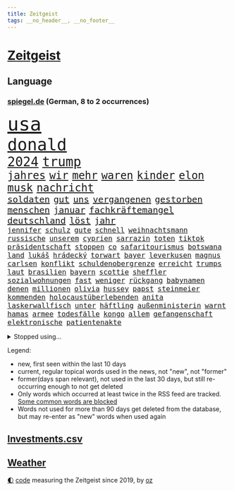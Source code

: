 ```yaml
---
title: Zeitgeist
tags: __no_header__, __no_footer__
---
```


# [Zeitgeist](https://oliz.io/zeitgeist/)

## Language

<h3><a href="https://www.spiegel.de" target="_blank">spiegel.de</a> (German, 8 to 2 occurrences)</h3>
<p style="font-family:monospace">
<span style="font-size:32pt"><a href="news_links.html#usa" class="current">usa</a></span>
<br>
<span style="font-size:28pt"><a href="news_links.html#donald" class="current">donald</a></span>
<br>
<span style="font-size:22pt"><a href="news_links.html#2024" class="current">2024</a></span>
<span style="font-size:22pt"><a href="news_links.html#trump" class="current">trump</a></span>
<br>
<span style="font-size:18pt"><a href="news_links.html#jahres" class="current">jahres</a></span>
<span style="font-size:18pt"><a href="news_links.html#wir" class="current">wir</a></span>
<span style="font-size:18pt"><a href="news_links.html#mehr" class="current">mehr</a></span>
<span style="font-size:18pt"><a href="news_links.html#waren" class="current">waren</a></span>
<span style="font-size:18pt"><a href="news_links.html#kinder" class="current">kinder</a></span>
<span style="font-size:18pt"><a href="news_links.html#elon" class="current">elon</a></span>
<span style="font-size:18pt"><a href="news_links.html#musk" class="current">musk</a></span>
<span style="font-size:18pt"><a href="news_links.html#nachricht" class="current">nachricht</a></span>
<br>
<span style="font-size:15pt"><a href="news_links.html#soldaten" class="current">soldaten</a></span>
<span style="font-size:15pt"><a href="news_links.html#gut" class="current">gut</a></span>
<span style="font-size:15pt"><a href="news_links.html#uns" class="current">uns</a></span>
<span style="font-size:15pt"><a href="news_links.html#vergangenen" class="current">vergangenen</a></span>
<span style="font-size:15pt"><a href="news_links.html#gestorben" class="current">gestorben</a></span>
<span style="font-size:15pt"><a href="news_links.html#menschen" class="current">menschen</a></span>
<span style="font-size:15pt"><a href="news_links.html#januar" class="current">januar</a></span>
<span style="font-size:15pt"><a href="news_links.html#fachkräftemangel" class="current">fachkräftemangel</a></span>
<span style="font-size:15pt"><a href="news_links.html#deutschland" class="current">deutschland</a></span>
<span style="font-size:15pt"><a href="news_links.html#löst" class="current">löst</a></span>
<span style="font-size:15pt"><a href="news_links.html#jahr" class="current">jahr</a></span>
<br>
<span style="font-size:12pt"><a href="news_links.html#jennifer" class="current">jennifer</a></span>
<span style="font-size:12pt"><a href="news_links.html#schulz" class="current">schulz</a></span>
<span style="font-size:12pt"><a href="news_links.html#gute" class="current">gute</a></span>
<span style="font-size:12pt"><a href="news_links.html#schnell" class="current">schnell</a></span>
<span style="font-size:12pt"><a href="news_links.html#weihnachtsmann" class="current">weihnachtsmann</a></span>
<span style="font-size:12pt"><a href="news_links.html#russische" class="current">russische</a></span>
<span style="font-size:12pt"><a href="news_links.html#unserem" class="current">unserem</a></span>
<span style="font-size:12pt"><a href="news_links.html#cyprien" class="new">cyprien</a></span>
<span style="font-size:12pt"><a href="news_links.html#sarrazin" class="new">sarrazin</a></span>
<span style="font-size:12pt"><a href="news_links.html#toten" class="current">toten</a></span>
<span style="font-size:12pt"><a href="news_links.html#tiktok" class="current">tiktok</a></span>
<span style="font-size:12pt"><a href="news_links.html#präsidentschaft" class="current">präsidentschaft</a></span>
<span style="font-size:12pt"><a href="news_links.html#stoppen" class="current">stoppen</a></span>
<span style="font-size:12pt"><a href="news_links.html#co" class="current">co</a></span>
<span style="font-size:12pt"><a href="news_links.html#safaritourismus" class="new">safaritourismus</a></span>
<span style="font-size:12pt"><a href="news_links.html#botswana" class="current">botswana</a></span>
<span style="font-size:12pt"><a href="news_links.html#land" class="current">land</a></span>
<span style="font-size:12pt"><a href="news_links.html#lukáš" class="current">lukáš</a></span>
<span style="font-size:12pt"><a href="news_links.html#hrádecký" class="current">hrádecký</a></span>
<span style="font-size:12pt"><a href="news_links.html#torwart" class="current">torwart</a></span>
<span style="font-size:12pt"><a href="news_links.html#bayer" class="current">bayer</a></span>
<span style="font-size:12pt"><a href="news_links.html#leverkusen" class="current">leverkusen</a></span>
<span style="font-size:12pt"><a href="news_links.html#magnus" class="current">magnus</a></span>
<span style="font-size:12pt"><a href="news_links.html#carlsen" class="current">carlsen</a></span>
<span style="font-size:12pt"><a href="news_links.html#konflikt" class="current">konflikt</a></span>
<span style="font-size:12pt"><a href="news_links.html#schuldenobergrenze" class="new">schuldenobergrenze</a></span>
<span style="font-size:12pt"><a href="news_links.html#erreicht" class="current">erreicht</a></span>
<span style="font-size:12pt"><a href="news_links.html#trumps" class="current">trumps</a></span>
<span style="font-size:12pt"><a href="news_links.html#laut" class="current">laut</a></span>
<span style="font-size:12pt"><a href="news_links.html#brasilien" class="current">brasilien</a></span>
<span style="font-size:12pt"><a href="news_links.html#bayern" class="current">bayern</a></span>
<span style="font-size:12pt"><a href="news_links.html#scottie" class="new">scottie</a></span>
<span style="font-size:12pt"><a href="news_links.html#sheffler" class="new">sheffler</a></span>
<span style="font-size:12pt"><a href="news_links.html#sozialwohnungen" class="new">sozialwohnungen</a></span>
<span style="font-size:12pt"><a href="news_links.html#fast" class="current">fast</a></span>
<span style="font-size:12pt"><a href="news_links.html#weniger" class="current">weniger</a></span>
<span style="font-size:12pt"><a href="news_links.html#rückgang" class="current">rückgang</a></span>
<span style="font-size:12pt"><a href="news_links.html#babynamen" class="new">babynamen</a></span>
<span style="font-size:12pt"><a href="news_links.html#denen" class="current">denen</a></span>
<span style="font-size:12pt"><a href="news_links.html#millionen" class="current">millionen</a></span>
<span style="font-size:12pt"><a href="news_links.html#olivia" class="current">olivia</a></span>
<span style="font-size:12pt"><a href="news_links.html#hussey" class="current">hussey</a></span>
<span style="font-size:12pt"><a href="news_links.html#papst" class="current">papst</a></span>
<span style="font-size:12pt"><a href="news_links.html#steinmeier" class="current">steinmeier</a></span>
<span style="font-size:12pt"><a href="news_links.html#kommenden" class="current">kommenden</a></span>
<span style="font-size:12pt"><a href="news_links.html#holocaustüberlebenden" class="current">holocaustüberlebenden</a></span>
<span style="font-size:12pt"><a href="news_links.html#anita" class="current">anita</a></span>
<span style="font-size:12pt"><a href="news_links.html#laskerwallfisch" class="new">laskerwallfisch</a></span>
<span style="font-size:12pt"><a href="news_links.html#unter" class="current">unter</a></span>
<span style="font-size:12pt"><a href="news_links.html#häftling" class="new">häftling</a></span>
<span style="font-size:12pt"><a href="news_links.html#außenministerin" class="current">außenministerin</a></span>
<span style="font-size:12pt"><a href="news_links.html#warnt" class="current">warnt</a></span>
<span style="font-size:12pt"><a href="news_links.html#hamas" class="current">hamas</a></span>
<span style="font-size:12pt"><a href="news_links.html#armee" class="current">armee</a></span>
<span style="font-size:12pt"><a href="news_links.html#todesfälle" class="current">todesfälle</a></span>
<span style="font-size:12pt"><a href="news_links.html#kongo" class="current">kongo</a></span>
<span style="font-size:12pt"><a href="news_links.html#allem" class="current">allem</a></span>
<span style="font-size:12pt"><a href="news_links.html#gefangenschaft" class="current">gefangenschaft</a></span>
<span style="font-size:12pt"><a href="news_links.html#elektronische" class="current">elektronische</a></span>
<span style="font-size:12pt"><a href="news_links.html#patientenakte" class="current">patientenakte</a></span>
</p>
<details>
<summary>Stopped using...</summary>
<p class="former" style="font-size:12pt">
75(1528) aufmerksamkeit(1528) cristiano(1528) myanmar(1528) vertrag(1528) schließen(1527) wunsch(1527) beschreibt(1526) frankfurter(1526) zahlreichen(1526) behörde(1525) betrug(1525) depressionen(1525) landesregierung(1525) bayerische(1524) fischer(1524) gegenseitig(1524) 5(1523) aktivisten(1523) einzelne(1523) entlässt(1523) extreme(1523) schildert(1523) 33(1522) 400(1522) bitten(1522) geholfen(1522) geplanten(1522) japan(1522) lauterbach(1522) nahverkehr(1522) 37(1521) angekommen(1521) bemüht(1521) bundesweit(1521) entdecken(1521) geklärt(1520) historischen(1520) tieren(1520) schatten(1519) xi(1519) bezahlt(1518) frühen(1518) mannes(1518) null(1518) phase(1518) vorschläge(1518) 27(1517) album(1517) entschädigung(1517) sexueller(1517) abgang(1516) umstritten(1516) babys(1515) nord(1515) verabschiedet(1515) bundestrainer(1514) frust(1514) klimapolitik(1514) produzieren(1514) aufnahme(1513) wachstum(1513) wochenlang(1513) offiziellen(1512) 3000(1511) anbieter(1511) polnische(1511) system(1511) verlangen(1511) abgebrochen(1510) stadion(1510) gebiet(1509) park(1509) starker(1509) lücke(1506) vorgaben(1506) genauso(1505) weckt(1505) führenden(1503) überschwemmungen(1500) bäume(1498) bundesgerichtshof(1497) ausrüstung(1496) beweise(1496) chinas(1495) einschätzung(1495) erstochen(1495) größere(1495) analysiert(1494) schießen(1493) koalitionspartner(1486) abhängig(1484) erhöhung(1484) iranischen(1484) kiew(1476) überfall(1475) schadensersatz(1459) aktionen(1453) zusätzliche(1451) niederländer(1421) anna(1416) politikern(1358) banken(1323) interessen(1321) lediglich(1305) tennisstar(1287) vorsicht(1285) ministerin(1271) novak(1267) zerstörte(1265) arme(1259) bundesanwaltschaft(1253) russen(1246) polnischen(1229) gestern(1216) exil(1207) hoffenheim(1197) investiert(1187) tiger(1171) bekräftigt(1166) ruhestand(1161) abschreckung(1157) spezielle(1155) rauswurf(1154) ostdeutschland(1137) euländer(1128) auge(1118) rande(1116) brennt(1095) schloss(1092) erschwert(1076) überwachung(1058) gezwungen(1042) triumphiert(1021) lücken(1014) unmittelbar(1006) fünften(1005) schneiden(1005) kriegsverbrechen(996) kriegsbeginn(992) crew(975) erlauben(971) anschuldigungen(966) verärgert(953) unterlag(943) verzweiflung(935) sprung(917) youtube(916) grün(903) genauer(891) deutsch(889) erdbeben(886) offizielle(861) hoffnungsträger(853) extremisten(849) farben(831) erzielte(829) nackt(828) auseinander(824) feierten(819) persönlichen(802) angreifen(799) zweifeln(794) freundschaft(793) knappe(791) parolen(783) auszeichnung(781) autohersteller(778) äußerung(767) billigt(761) reißen(755) gesprengt(754) düster(753) singt(750) verbrenner(746) deutschlandticket(742) anscheinend(741) fenster(741) abwehr(740) djokovic(739) check(735) dfbelf(735) hauses(735) text(735) hinnehmen(732) jerusalem(722) aggressiv(715) tourismus(713) wand(695) demonstriert(693) bewahren(692) landwirte(692) miete(691) gedenken(690) bremst(679) filmen(678) startups(677) lauf(672) nagelsmann(668) generäle(662) rostock(659) wegner(654) wagenknechts(644) laune(641) gewartet(636) jugend(635) fußballverband(611) behaupten(610) übergriff(607) alexandra(606) deutlicher(603) gewalttaten(602) hoeneß(599) sichere(599) härtere(597) eingeschlagen(596) grundlage(594) urlauber(591) genießen(581) uli(581) terrorismus(577) spektakulären(571) naturschutz(568) absurd(561) beruft(559) popp(556) open(555) brasiliens(550) sächsischen(547) zahlungen(547) marschflugkörper(546) älterer(540) errichtet(537) renommierten(537) stellvertretende(536) einbringen(535) überlegen(535) anderthalb(526) entscheidende(524) schweigt(524) klingbeil(514) klassische(513) eauto(511) seele(511) antwortet(509) spdchef(508) lagen(503) ergebnissen(498) argentiniens(493) unerwartet(492) boykott(489) verglichen(485) chancenlos(480) kandidiert(480) sprachen(480) rasche(479) us(479) israeli(476) verfolgung(475) bbc(463) technisch(462) gewechselt(460) mittelfeld(457) 99(454) uswahl(454) archäologen(445) jüdischen(443) verliebt(443) mützenich(442) rolf(442) strafgerichtshof(442) kehrtwende(441) nagel(439) fehlte(437) schenkt(436) gedächtnis(428) nächte(424) versuche(423) mars(420) geiseln(416) unterscheidet(416) 1100(415) 1990(412) propalästinensische(412) israelischem(411) beteiligung(409) reagierten(409) hamasanführer(408) interne(407) wahlsieg(406) attraktiver(404) neonazis(404) staatssekretärin(399) usschauspieler(392) abfall(390) zeitgemäß(389) tim(386) barbara(385) erfahrung(385) freitagmorgen(385) getrunken(384) bären(382) gestritten(382) kostenlos(382) stone(382) hamasmassaker(381) gewaltsam(379) haderte(379) kündigungen(376) bereichen(373) gesichter(370) nass(366) po(365) sharon(365) vereidigt(365) oscarpreisträgerin(363) umstrittenes(362) abgeordneter(361) religiösen(361) reparieren(354) finanzen(353) fortschritte(353) ambitionen(352) umfangreiche(346) anzugreifen(344) vorliegt(343) vincent(339) melanie(338) besonderes(335) brandenburgischen(335) gleichberechtigung(335) ordentlich(333) firmenchef(332) onlineplattform(330) landsmann(328) format(327) holten(323) gegensteuern(322) ausgang(321) chrome(319) notlandung(319) verwehrt(319) berühmteste(317) charlotte(317) musikerin(317) finanzielle(316) weltstar(316) elton(315) staub(313) shein(311) merkels(310) rettete(310) great(307) hummels(307) mats(307) rechtlichen(306) bronze(303) wirecard(303) gefälschter(302) gitarrist(301) trainers(301) inakzeptabel(300) vizepräsidentin(300) bundestagsabgeordnete(299) landtagswahl(299) vorgesehen(298) siegtreffer(297) angeordnet(296) zwölfjähriger(296) emojis(292) raf(291) blau(290) apotheker(287) zoo(286) änderte(286) haustür(285) kostenlosen(285) blitz(282) planung(282) sprang(282) wirtschaftskrise(282) möglichkeit(281) schweigegeldprozess(281) lüge(279) meistertitel(278) virus(278) bear(277) hochstapler(277) kitas(277) aktualisiert(274) ali(269) khamenei(269) ersatz(268) indirekt(267) singapur(267) f(266) schnellste(266) verurteilter(266) kaputt(265) intensiv(264) verbraucherpreise(264) vizepräsident(263) vorab(262) wirklichkeit(258) aktie(255) km/h(253) josh(252) thyssenkrupp(252) arbeitszeiten(251) therapie(251) tragödie(251) gutachten(250) menschenrechtler(249) potenzial(249) empfinden(248) ernannt(248) rüstungskonzern(248) zusätzlichen(248) vehement(246) angebote(245) einbruch(245) statistische(244) alias(243) arbeitszeit(242) dürre(242) einschränken(242) billionen(241) denkbar(241) gesammelt(241) üblich(241) ostküste(240) zivilgesellschaft(240) einheimische(238) beseitigen(237) obdachlosen(234) spdspitze(234) technischen(234) witz(234) fronten(233) parteispitze(233) hochhaus(231) hauskauf(230) immobilienkauf(230) vorstellung(230) klug(229) angelegte(228) jahrhunderts(228) immobilie(227) szenarien(227) wittert(227) depression(225) beck(224) stahl(224) gekippt(223) normalität(223) überflutungen(223) fahrern(222) islam(222) erdgas(221) stephen(221) wohnungslose(221) behindern(220) klang(219) nadal(218) heiße(217) stalking(217) umweltschützer(217) anlegen(214) kundschaft(214) landeten(213) vorfalls(213) wahlrecht(212) packt(211) beirut(208) me(208) reiz(208) heimatstadt(207) gewachsen(206) heimatmarkt(206) mitstreiter(206) brutalen(204) impfstoffe(204) kfrage(204) nirgendwo(203) 39jährige(202) gehackt(199) hilton(199) buhlt(197) feindbild(197) protestierte(197) gallant(196) yoav(196) weicht(195) breiten(194) befragen(193) exmanager(193) feinde(192) happy(192) kulturschaffende(192) münchens(192) gewaltigen(191) erschießen(190) schwarzwald(189) sprengen(189) bildungsministerium(188) esprit(188) grand(188) schlägerei(187) wagenknechtpartei(185) kompany(184) josé(183) matthew(183) ägyptischen(183) gemeint(182) kopfhörer(182) litt(182) bezahlbare(180) schwule(180) unzufrieden(180) jeremy(178) glaubwürdigkeit(177) stationen(177) vollrausch(177) 650(176) axel(176) lauterbachs(176) schwächer(176) fernseher(175) unterbrechen(175) rechtem(173) situationen(173) 25jährige(172) white(172) aufgewachsen(171) beliebten(171) arabische(170) stream(170) bewahrt(169) hochrechnungen(168) städtetrip(168) basketballer(167) fördergelder(166) nachträglich(166) sprengung(166) einfachere(165) häusliche(165) interaktiven(165) kurioser(164) unsicher(164) aggressiven(162) vermummte(162) jusochef(161) türmer(161) danke(159) emmy(159) fünfmal(158) abriss(156) galaxie(156) renten(156) versteigerung(156) auftritten(155) telefon(155) verfassungsrechtler(155) immobilienkrise(153) funktionen(152) stromausfällen(152) weitreichende(152) fitnessstudio(151) firmenpleiten(150) flughafens(150) viereinhalb(150) verbrennern(149) starkem(148) gefühlen(147) katzen(147) siebte(147) ernstvolker(146) kandidieren(146) kulturelle(146) verräter(146) zutiefst(146) kalkül(145) richtungen(145) zweijähriger(145) auftrieb(143) kunstwerk(143) ansehen(142) brilliert(142) samsung(142) stiehlt(142) waggon(142) engländer(141) gesetzen(141) feind(140) gleichgültigkeit(140) sparkasse(140) untergang(139) kanzlerkandidatur(138) langstreckenwaffen(138) notfalls(138) anlegern(137) philippinischen(137) adele(135) ungemütlich(135) follower(134) frisches(134) verpflichtung(133) emmys(132) komplizierte(132) alabama(131) geschwächt(131) ostbeauftragter(131) vorstellt(131) absolviert(130) allzu(130) verzweifelt(130) heldin(129) klimakonferenz(129) ron(129) altem(128) berufsalltag(128) einjähriger(128) indizien(128) nächstes(128) unbeliebten(128) ächzt(128) aids(127) diskurs(127) einstigen(127) kannte(127) trübt(127) masche(126) northvolt(126) sozialdemokrat(126) versinkt(126) beschrieb(125) karim(125) kubicki(125) erklärungsnot(124) komponisten(124) marianne(124) thailändischen(124) einrichtung(122) hasste(122) klappen(122) metin(122) sitzung(122) verfechter(122) brandenburgs(121) eigens(121) caroline(120) dhl(120) distanzieren(120) afghanischen(119) gigantischer(119) matt(119) roadtrip(119) kandidatin(118) rivalisierende(118) liefen(117) stell(117) taucher(117) wirren(116) hauptquartier(115) wahrgenommen(115) überholmanöver(115) bizarre(114) hetze(114) eisbären(113) ermordung(113) felipe(113) krönt(112) punktet(112) keime(111) khan(111) kuba(111) strafverfolgung(111) übelkeit(111) fassade(110) ausgebildeten(109) gange(109) möglichem(109) ops(109) begibt(107) teilnehmenden(107) zustimmung(107) aachen(105) stadtteil(104) eingeschlossen(103) male(103) geschaffen(102) medikamenten(102) nutzerinnen(102) tobte(102) tournee(102) explodierte(101) innenstädten(101) liege(101) romantik(101) düfte(100) hassnachrichten(100) ungewissen(100) waschen(100) bayesian(98) gesunkene(98) jährlichen(98) windsor(98) überflüssig(98) autonomen(97) feuerball(97) retrospektive(97) müde(96) offenbarung(96) wiederbelebt(96) achtung(95) gravierend(95) krankenhäusern(95) organisierte(95) etfs(94) agrarminister(93) emirate(93) jannik(93) nbalegende(93) schaulustige(93) todes(93) tüv(93) chicago(92) holstein(92) kleinkind(92) mitarbeiterinnen(92) parteifreund(92) umweltschutz(92) verdrängen(92) überwacht(92) doping(91) drohmails(91) elften(91) magische(91) markige(91) riechen(91) sexualdelikt(91) sweet(91) bentancur(90) drogeneinfluss(90) entfernung(90) höchstpersönlich(90) makel(90) monatelange(90) nacken(90) podcasts(90) prügelattacke(90) rodrigo(90) thriller(90) einfahrt(89) logan(89) momentum(89) operieren(89) sinner(89) welttournee(89) geweigert(88) metas(88) pflichten(88) schieflage(88) wertet(88) wmgürtel(88) hamann(87) korallen(87) ralph(87) schwersten(87) aleksandar(86) betreuen(86) doku(86) lauten(86) lebensgefühl(86) lehrreich(86) liam(86) pavlović(86) spielende(86) wolfsburger(86) di(85) ertrag(85) hanau(85) felder(84) karina(84) anwesenheit(83) carey(83) freigestellt(83) 112(82) bruchteil(82) einkaufen(82) kurt(82) zielt(82) absurder(81) amann(81) dauerten(81) gelangen(81) gescheiterten(81) mariah(81) politikwissenschaftler(81) populärer(81) spiegelchefredakteurin(81) baggerfahrer(80) eindämmen(80) gewehrt(80) kanzlerfrage(80) mobiltelefon(80) nachbarstaaten(80) politologe(80) stärkt(80) ehemänner(79) hungerkrise(79) höherem(79) lesungen(79) reißleine(79) storm(79) tausendmal(79) airpods(78) erholung(78) erstarken(78) gekappt(78) hadert(78) klärung(78) scheiterns(78) schwindel(78) strukturen(78) alarmsignal(77) diplomatie(77) direkte(77) fremde(77) janis(77) joplin(77) kohfeldt(77) meetings(77) unschädlich(77) ausgerichtet(76) beeinflusst(76) beispiellosen(76) māori(76) nachgegeben(76) stimmten(76) traumhaus(76) überdreht(76) 02(75) 95(75) bundesbankpräsident(75) pablo(75) antisemitisch(74) erstellt(74) exdortmunder(74) marino(74) rebecca(74) verhaften(74) wegzug(74) zerrüttet(74) 87(73) auswärtssieg(73) ernste(73) nachbarländern(73) versäumte(73) 550000(72) fahrwasser(72) jochen(72) maurer(72) solo(72) starshiprakete(72) steif(72) bedrängt(71) kreuzberg(71) meistert(71) springer(71) unbeeindruckt(71) usjustizministerium(71) cduabgeordnete(70) wetten(70) zugute(70) alljährlich(69) banden(69) beeindruckend(69) geliebte(69) goretzka(69) kühl(69) libanesische(69) monats(69) musikvideo(69) produzentin(69) rabbiner(69) rasante(69) statuen(69) unosicherheitsrat(69) bemerkung(68) bestand(68) bka(68) erarbeiten(68) expandieren(68) fell(68) formular(68) gutgehen(68) männchen(68) nächstgelegenen(68) xinjiang(68) aussteht(67) diversität(67) dokumentarfilm(67) häckel(67) nathalie(67) nikolas(67) osteuropa(67) saal(67) son(67) town(67) krefeld(66) ohio(66) planet(66) rennstall(66) scott(66) spitzenmann(66) walter(66) baerbocks(65) burg(65) gewaltdelikten(65) schiitischen(65) sexualisierte(65) usgeschäft(65) waffeneinsatz(65) entschärft(64) kran(64) regulär(64) strackzimmermann(64) zdfserie(64) bringe(63) edward(63) freigabe(63) jusos(63) burghausen(62) direction(62) intervention(62) nahende(62) sexistische(62) techbranche(62) wölfen(62) afdverbotsverfahren(61) car(61) industrienationen(61) passen(61) seitlich(61) tatjana(61) teevs(61) allenfalls(60) rostocker(60) umweltschädlich(60) vegas(60) verspätete(60) güterzug(59) heutzutage(59) interkontinentalrakete(59) klavier(59) magyar(59) millionenschweres(59) pauschal(59) péter(59) sportdirektor(59) spotten(59) sven(59) terrorattacke(59) unterwäsche(59) ausgrenzung(58) bedenkliche(58) cdu/csufraktion(58) einzigen(58) ibrahim(58) kindesmissbrauchs(58) nutztiere(58) osnabrücker(58) renommierte(58) schlaganfall(58) eva(57) grünheide(57) hacker(57) nachfolgers(57) neumarkt(57) nützen(57) stralsund(57) teslafabrik(57) befestigt(56) beiruts(56) minimal(56) mächtigsten(56) regierungsbündnis(56) schiiten(56) shishabar(55) t(55) angeben(54) chefwechsel(54) dance(54) disneyland(54) umweltverschmutzung(54) werkstatt(54) musikalischen(53) ehrgeizig(52) gegnern(52) geplanter(52) kraftfahrtbundesamt(52) leaks(52) 750(51) bryan(51) düsteres(51) gesellschaftlich(51) identifizieren(51) rekordumsatz(51) tennislegende(51) zaragoza(51) durchkreuzt(50) endgültige(50) entführen(50) essens(50) jemenitischen(50) miersch(50) verkehrs(50) anreiz(49) bunkern(49) fatih(49) prosor(49) vertrauensvolle(49) georgische(48) göttingen(48) isolation(48) panzerglas(48) strafzöllen(48) tolan(48) unipräsident(48) attraktivität(47) interviewt(47) langlebigkeit(47) panikattacken(47) rabbi(47) startelf(47) afdabgeordneten(46) amerikanischer(46) parteivize(46) podolski(46) hüfte(45) sichtbaren(45) vorstandsvorsitzende(45) wanderwitz(45) klimaforscher(44) lyle(44) menendez(44) schäumt(44) verlängerung(44) weltklimakonferenz(44) altmodisch(43) beschränken(43) busse(43) einstellung(43) hollywoodschauspielerin(43) referendum(43) brombeerkoalition(42) minecraft(42) missfallen(42) parteikollegen(42) selbstverständlichkeit(42) verbleib(42) akkuschrauber(41) deportation(41) erkennbar(41) notfälle(41) usverteidigungsminister(41) australian(40) badezimmer(40) fdpvize(40) liegend(40) millionenbetrag(40) tal(40) no(39) teslagegner(39) ultimatum(39) absichtlich(38) android(38) bösartige(38) einsparen(38) gewalthilfegesetz(38) koalitionsverhandlungen(38) massenabschiebung(38) treibstoff(38) umwege(38) unhöflich(38) chiefs(37) flutkatastrophe(37) jva(37) makes(37) staatsverschuldung(37) tumult(37) arbeitsmarktexperten(36) besteuern(36) gerhard(36) justizopfer(36) non(36) puren(36) unfällen(36) zivilisation(36) beratung(35) spdfraktionschef(35) umgeben(35) wright(35) jinping(34) leib(34) payne(34) raschen(34) reunion(34) tauscht(34) ökonom(34) kliniken(33) krankenhausreform(33) odessa(33) sexualisierter(33) wachsenden(33) zusammenrücken(33) aufgeklärt(32) defekt(32) polizeiwache(32) rocken(32) 72(31) decathlon(31) femizide(31) food(31) schlauer(31) taschengeld(31) vorherrschaft(31) göttinger(30) industriestaaten(30) jemenitische(30) totale(30) bürgermeisters(29) einnehmen(29) glücksfall(29) luftabwehr(29) zurückgeben(29) effizient(28) knickt(28) premierleagueklub(28) suizidgedanken(28) zerschlagen(28) abifeier(27) aufnehmen(27) entschluss(27) nutzern(27) streben(27) ulf(27) verlogen(27) bosch(26) longoria(26) ukrainern(26) latif(25) meeting(25) mojib(25) königspaar(24) letizia(24) mahnmal(24) morddrohung(24) odenwaldschule(24) quoten(24) sheinbaum(24) systematischen(24) tradwives(24) unternehmerin(24) auserkoren(23) bruttoinlandsprodukt(23) einschüchterung(23) entgleist(23) fluteten(23) gebackene(23) historischem(23) tauchern(23) vorquartal(23) vwbetriebsrat(23) wahldebakel(23) fraktionschef(22) jonathan(22) ruhig(22) überbieten(22) gegenstände(21) geschicke(21) giegold(21) kapituliert(21) kindergarten(21) reduzierung(21) schadet(21) beauftragten(20) beschränkt(20) europäisch(20) trumpunterstützer(20) bereitschaft(19) cop29(19) index(19) personell(19) projekts(19) schärfste(19) verurteilen(19) zollfahnder(19) exfinanzminister(18) frauenhäuser(18) kabarett(18) lupe(18) projekten(18) scharfer(18) schnelligkeit(18) stimmungstief(18) werbekampagne(18) energieunternehmen(17) queeren(17) unverständnis(17) amazonas(16) bauten(16) belasten(16) ferne(16) guardiolas(16) klimagipfels(16) möchten(16) zerreißprobe(16) 34jähriger(15) bittere(15) demontiert(15) exrafterroristin(15) schwache(15) dastehen(14) führungsposition(14) klimakonferenzen(14) murray(14) neuesten(14) shortcut(14) dubiosen(13) hindernis(13) männlichen(13) ungemütliche(13) wertheim(13) wichtigstes(13) wiese(13) klimaschützer(12) managerinnen(12) muttergesellschaft(12) platzen(12) rechtsexperte(12) sachse(12) stärkung(12) glatt(11) onlyfans(11)
</p>
</details>
<p>Legend:
<ul>
<li><span class="new">new</span>, first seen within the last 10 days</li>
<li><span class="current">current</span>, regular topical words used in the news, not "new", not "former"</li>
<li><span class="former">former(days span relevant)</span>, not used in the last 30 days, but still re-occurring enough to not get deleted</li>
<li>Only words which occurred at least twice in the RSS feed are tracked. <a href="language/filters.py">Some common words are blocked</a></li>
<li>Words not used for more than 90 days get deleted from the database, but may re-enter as "new" words when used again</li>
</ul>
</p>

## [Investments](investments.html)[.csv](investments.csv)

## [Weather](weather.html)

<footer>
<a href="javascript:toggleTheme()" class="nav">🌓</a>
<a href="https://github.com/ooz/zeitgeist">code</a> measuring the Zeitgeist since 2019, by <a href="https://oliz.io">oz</a>
</footer>
